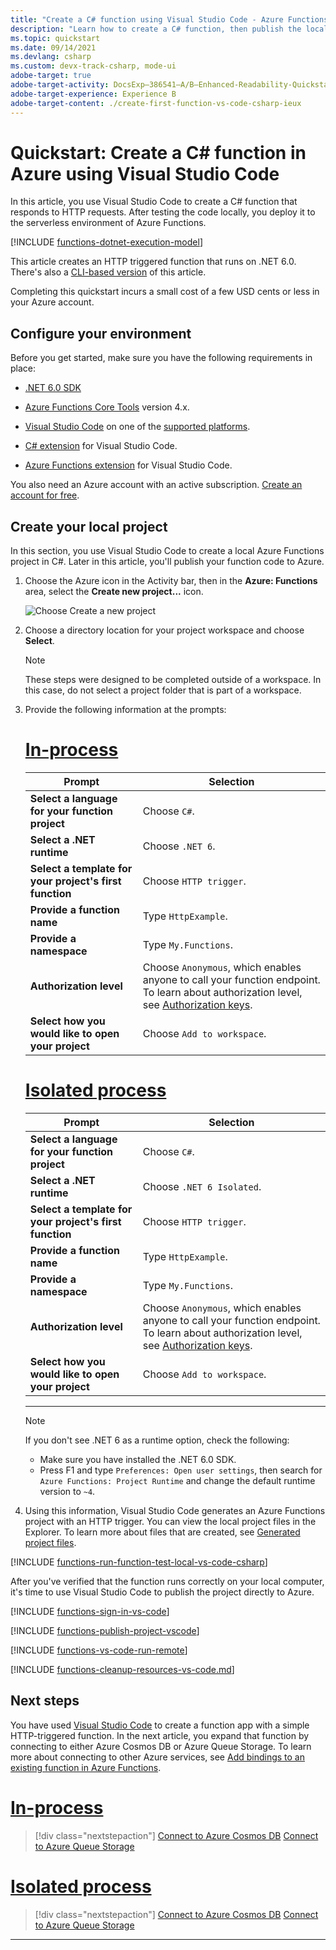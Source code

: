 ```yaml
---
title: "Create a C# function using Visual Studio Code - Azure Functions"
description: "Learn how to create a C# function, then publish the local project to serverless hosting in Azure Functions using the Azure Functions extension in Visual Studio Code. "
ms.topic: quickstart
ms.date: 09/14/2021
ms.devlang: csharp
ms.custom: devx-track-csharp, mode-ui
adobe-target: true
adobe-target-activity: DocsExp–386541–A/B–Enhanced-Readability-Quickstarts–2.19.2021
adobe-target-experience: Experience B
adobe-target-content: ./create-first-function-vs-code-csharp-ieux
---
```


# Quickstart: Create a C# function in Azure using Visual Studio Code

In this article, you use Visual Studio Code to create a C# function that responds to HTTP requests. After testing the code locally, you deploy it to the serverless environment of Azure Functions.

[!INCLUDE [functions-dotnet-execution-model](../../includes/functions-dotnet-execution-model.md)]    

This article creates an HTTP triggered function that runs on .NET 6.0. There's also a [CLI-based version](create-first-function-cli-csharp.md) of this article.

Completing this quickstart incurs a small cost of a few USD cents or less in your Azure account.

## Configure your environment

Before you get started, make sure you have the following requirements in place:

+ [.NET 6.0 SDK](https://dotnet.microsoft.com/download/dotnet/6.0)

+ [Azure Functions Core Tools](functions-run-local.md#install-the-azure-functions-core-tools) version 4.x.

+ [Visual Studio Code](https://code.visualstudio.com/) on one of the [supported platforms](https://code.visualstudio.com/docs/supporting/requirements#_platforms).

+ [C# extension](https://marketplace.visualstudio.com/items?itemName=ms-dotnettools.csharp) for Visual Studio Code.  

+ [Azure Functions extension](https://marketplace.visualstudio.com/items?itemName=ms-azuretools.vscode-azurefunctions) for Visual Studio Code.

You also need an Azure account with an active subscription. [Create an account for free](https://azure.microsoft.com/free/?ref=microsoft.com&utm_source=microsoft.com&utm_medium=docs&utm_campaign=visualstudio).

## <a name="create-an-azure-functions-project"></a>Create your local project

In this section, you use Visual Studio Code to create a local Azure Functions project in C#. Later in this article, you'll publish your function code to Azure.

1. Choose the Azure icon in the Activity bar, then in the **Azure: Functions** area, select the **Create new project...** icon.

    ![Choose Create a new project](./media/functions-create-first-function-vs-code/create-new-project.png)

1. Choose a directory location for your project workspace and choose **Select**.

    > [!NOTE]
    > These steps were designed to be completed outside of a workspace. In this case, do not select a project folder that is part of a workspace.

1. Provide the following information at the prompts:

    # [In-process](#tab/in-process) 

    |Prompt|Selection|
    |--|--|
    |**Select a language for your function project**|Choose `C#`.|
    | **Select a .NET runtime** | Choose `.NET 6`.|
    |**Select a template for your project's first function**|Choose `HTTP trigger`.|
    |**Provide a function name**|Type `HttpExample`.|
    |**Provide a namespace** | Type `My.Functions`. |
    |**Authorization level**|Choose `Anonymous`, which enables anyone to call your function endpoint. To learn about authorization level, see [Authorization keys](functions-bindings-http-webhook-trigger.md#authorization-keys).|
    |**Select how you would like to open your project**|Choose `Add to workspace`.|

    # [Isolated process](#tab/isolated-process)

    |Prompt|Selection|
    |--|--|
    |**Select a language for your function project**|Choose `C#`.|
    | **Select a .NET runtime** | Choose `.NET 6 Isolated`.|
    |**Select a template for your project's first function**|Choose `HTTP trigger`.|
    |**Provide a function name**|Type `HttpExample`.|
    |**Provide a namespace** | Type `My.Functions`. |
    |**Authorization level**|Choose `Anonymous`, which enables anyone to call your function endpoint. To learn about authorization level, see [Authorization keys](functions-bindings-http-webhook-trigger.md#authorization-keys).|
    |**Select how you would like to open your project**|Choose `Add to workspace`.|

    ---
    
    > [!NOTE]
    > If you don't see .NET 6 as a runtime option, check the following:
    > 
    > + Make sure you have installed the .NET 6.0 SDK.
    > + Press F1 and type `Preferences: Open user settings`, then search for `Azure Functions: Project Runtime` and change the default runtime version to `~4`.  
    
1. Using this information, Visual Studio Code generates an Azure Functions project with an HTTP trigger. You can view the local project files in the Explorer. To learn more about files that are created, see [Generated project files](functions-develop-vs-code.md#generated-project-files).

[!INCLUDE [functions-run-function-test-local-vs-code-csharp](../../includes/functions-run-function-test-local-vs-code-csharp.md)]

After you've verified that the function runs correctly on your local computer, it's time to use Visual Studio Code to publish the project directly to Azure.

[!INCLUDE [functions-sign-in-vs-code](../../includes/functions-sign-in-vs-code.md)]

[!INCLUDE [functions-publish-project-vscode](../../includes/functions-publish-project-vscode.md)]

[!INCLUDE [functions-vs-code-run-remote](../../includes/functions-vs-code-run-remote.md)]

[!INCLUDE [functions-cleanup-resources-vs-code.md](../../includes/functions-cleanup-resources-vs-code.md)]

## Next steps

You have used [Visual Studio Code](functions-develop-vs-code.md?tabs=csharp) to create a function app with a simple HTTP-triggered function. In the next article, you expand that function by connecting to either Azure Cosmos DB or Azure Queue Storage. To learn more about connecting to other Azure services, see [Add bindings to an existing function in Azure Functions](add-bindings-existing-function.md?tabs=csharp). 

# [In-process](#tab/in-process) 

> [!div class="nextstepaction"]
> [Connect to Azure Cosmos DB](functions-add-output-binding-cosmos-db-vs-code.md?pivots=programming-language-csharp&tabs=in-process)
> [Connect to Azure Queue Storage](functions-add-output-binding-storage-queue-vs-code.md?pivots=programming-language-csharp&tabs=in-process)

# [Isolated process](#tab/isolated-process)

> [!div class="nextstepaction"]
> [Connect to Azure Cosmos DB](functions-add-output-binding-cosmos-db-vs-code.md?pivots=programming-language-csharp&tabs=isolated-process)
> [Connect to Azure Queue Storage](functions-add-output-binding-storage-queue-vs-code.md?pivots=programming-language-csharp&tabs=isolated-process)

---

[Azure Functions Core Tools]: functions-run-local.md
[Azure Functions extension for Visual Studio Code]: https://marketplace.visualstudio.com/items?itemName=ms-azuretools.vscode-azurefunctions
